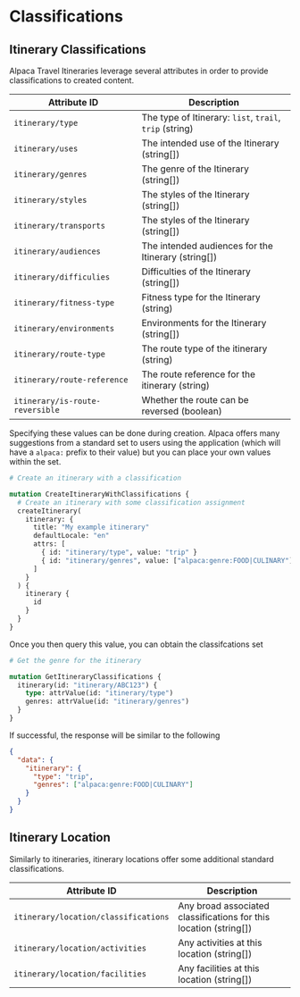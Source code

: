 # Classifications

## Itinerary Classifications

Alpaca Travel Itineraries leverage several attributes in order to provide
classifications to created content.

| Attribute ID                    | Description                                             |
| ------------------------------- | ------------------------------------------------------- |
| `itinerary/type`                | The type of Itinerary: `list`, `trail`, `trip` (string) |
| `itinerary/uses`                | The intended use of the Itinerary (string[])            |
| `itinerary/genres`              | The genre of the Itinerary (string[])                   |
| `itinerary/styles`              | The styles of the Itinerary (string[])                  |
| `itinerary/transports`          | The styles of the Itinerary (string[])                  |
| `itinerary/audiences`           | The intended audiences for the Itinerary (string[])     |
| `itinerary/difficulies`         | Difficulties of the Itinerary (string[])                |
| `itinerary/fitness-type`        | Fitness type for the Itinerary (string)                 |
| `itinerary/environments`        | Environments for the Itinerary (string[])               |
| `itinerary/route-type`          | The route type of the itinerary (string)                |
| `itinerary/route-reference`     | The route reference for the itinerary (string)          |
| `itinerary/is-route-reversible` | Whether the route can be reversed (boolean)             |

Specifying these values can be done during creation. Alpaca offers many
suggestions from a standard set to users using the application (which will have
a `alpaca:` prefix to their value) but you can place your own values within
the set.

```graphql
# Create an itinerary with a classification

mutation CreateItineraryWithClassifications {
  # Create an itinerary with some classification assignment
  createItinerary(
    itinerary: {
      title: "My example itinerary"
      defaultLocale: "en"
      attrs: [
        { id: "itinerary/type", value: "trip" }
        { id: "itinerary/genres", value: ["alpaca:genre:FOOD|CULINARY"] }
      ]
    }
  ) {
    itinerary {
      id
    }
  }
}
```

Once you then query this value, you can obtain the classifcations set

```graphql
# Get the genre for the itinerary

mutation GetItineraryClassifications {
  itinerary(id: "itinerary/ABC123") {
    type: attrValue(id: "itinerary/type")
    genres: attrValue(id: "itinerary/genres")
  }
}
```

If successful, the response will be similar to the following

```json
{
  "data": {
    "itinerary": {
      "type": "trip",
      "genres": ["alpaca:genre:FOOD|CULINARY"]
    }
  }
}
```

## Itinerary Location

Similarly to itineraries, itinerary locations offer some additional standard
classifications.

| Attribute ID                         | Description                                                       |
| ------------------------------------ | ----------------------------------------------------------------- |
| `itinerary/location/classifications` | Any broad associated classifications for this location (string[]) |
| `itinerary/location/activities`      | Any activities at this location (string[])                        |
| `itinerary/location/facilities`      | Any facilities at this location (string[])                        |

